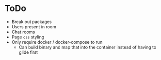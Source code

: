 # ToDo

- Break out packages
- Users present in room
- Chat rooms
- Page `css` styling
- Only require docker / docker-compose to run
  - Can build binary and map that into the container instead of having to glide first